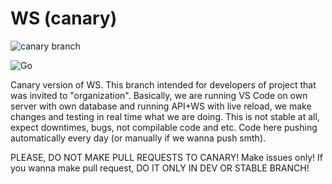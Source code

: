 # WS (canary)

![canary branch](https://img.shields.io/badge/branch-canary-blue?style=for-the-badge)

![Go](https://img.shields.io/badge/go-%2300ADD8.svg?style=for-the-badge&logo=go&logoColor=white) 

Canary version of WS. This branch intended for developers of project that was invited to "organization". Basically, we are running VS Code on own server with own database and running API+WS with live reload, we make changes and testing in real time what we are doing. This is not stable at all, expect downtimes, bugs, not compilable code and etc. Code here pushing automatically every day (or manually if we wanna push smth).

PLEASE, DO NOT MAKE PULL REQUESTS TO CANARY! Make issues only! If you wanna make pull request, DO IT ONLY IN DEV OR STABLE BRANCH!
